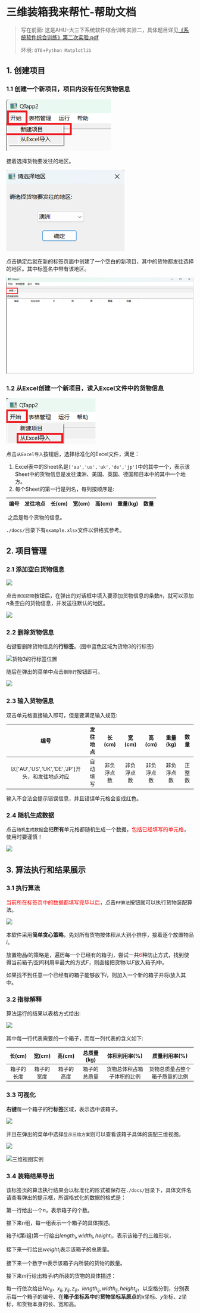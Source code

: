 # 三维装箱我来帮忙-帮助文档

> 写在前面: 这是AHU-大三下系统软件综合训练实验二，具体题目详见[《系统软件综合训练》第二次实验.pdf](./docs/issue.pdf)
>
> 环境: ```QT6```+```Python Matplotlib```



## 1. 创建项目

### 1.1 创建一个新项目，项目内没有任何货物信息

![](./docs/imgs/1.png)

接着选择货物要发往的地区。

![](./docs/imgs/2.png)

点击确定后就在新的标签页面中创建了一个空白的新项目，其中的货物都发往选择的地区。其中标签名中带有该地区。

![](./docs/imgs/3.png)

### 1.2 从Excel创建一个新项目，读入Excel文件中的货物信息

![](./docs/imgs/4.png)

点击```从Excel导入```按钮后，选择标准化的Excel文件，满足：

1. Excel表中的Sheet名是```['au','us','uk','de','jp']```中的其中一个，表示该Sheet中的货物信息是发往澳洲、美国、英国、德国和日本中的其中一个地方。
2. 每个Sheet的第一行是列名，每列按顺序是:

| 编号 | 发往地点 | 长(cm) | 宽(cm) | 高(cm) | 重量(kg) | 数量 |
| :--: | :------: | :----: | :----: | :----: | :------: | :--: |

​	之后是每个货物的信息。

```./docs/```目录下有```example.xlsx```文件以供格式参考。

## 2. 项目管理

### 2.1 添加空白货物信息

![](./docs/imgs/5.png)

点击```添加货物```按钮后，在弹出的对话框中填入要添加货物信息的条数$n$，就可以添加$n$条空白的货物信息，并发送往默认的地区。

![](./docs/imgs/6.png)

### 2.2 删除货物信息

右键要删除货物信息的**行标签**。(图中蓝色区域为货物3的行标签)

![货物3的行标签位置](./docs/imgs/7.png)

随后在弹出的菜单中点击```删除行```按钮即可。

![](./docs/imgs/8.png)



### 2.3 输入货物信息

双击单元格直接输入即可，但是要满足输入规范:

|                       编号                       | 发往地点 |   长(cm)   |   宽(cm)   |   高(cm)   |  重量(kg)  |  数量  |
| :----------------------------------------------: | :------: | :--------: | :--------: | :--------: | :--------: | :----: |
| 以['AU','US','UK','DE','JP']开头，和发往地点对应 | 自动填写 | 非负浮点数 | 非负浮点数 | 非负浮点数 | 非负浮点数 | 正整数 |

输入不合法会提示错误信息，并且错误单元格会变成红色。

### 2.4 随机生成数据

点击```随机生成数据```会把**所有**单元格都随机生成一个数据，<font color="red">包括已经填写的单元格</font>，使用时要谨慎！

![](./docs/imgs/9.png)

## 3. 算法执行和结果展示

### 3.1 执行算法

<font color="red">当前所在标签页中的数据都填写完毕以后</font>，点击```FF算法```按钮就可以执行货物装配算法。

![](./docs/imgs/10.png)

本软件采用**简单贪心策略**，先对所有货物按体积从大到小排序，接着逐个放置物品$i$。

放置物品$i$的策略是，遍历每一个已经有的箱子$j$，尝试一共<font color="red">$6$</font>种防止方式，找到使得当前箱子$j$空间利用率最大的方式$F$，则直接把货物$i$以$F$放入箱子$j$中。

如果找不到任意一个已经有的箱子能够放下$i$，则加入一个新的箱子并将$i$放入其中。

### 3.2 指标解释

算法运行的结果以表格方式给出:

![](./docs/imgs/11.png)

其中每一行代表需要的一个箱子，而每一列代表的含义如下:

|   长(cm)   |   宽(cm)   |   高(cm)   |  总质量(kg)  |       体积利用率(%)        |         质量利用率(%)          |
| :--------: | :--------: | :--------: | :----------: | :------------------------: | :----------------------------: |
| 箱子的长度 | 箱子的宽度 | 箱子的高度 | 箱子的总质量 | 货物总体积占箱子体积的比例 | 货物总质量占整个箱子质量的比例 |

### 3.3 可视化

**右键**每一个箱子的**行标签**区域，表示选中该箱子。

![](./docs/imgs/12.png)

并且在弹出的菜单中选择```显示三维方案```则可以查看该箱子具体的装配三维视图。

![](./docs/imgs/13.png)



![三维视图实例](./docs/imgs/14.gif)

### 3.4 装箱结果导出

该标签页的算法执行结果会以标准化的形式被保存在```./docs/```目录下，具体文件名请查看弹出的提示框，所谓格式化的数据的格式是：

第一行给出一个$n$，表示箱子的个数。

接下来$n$组，每一组表示一个箱子的具体描述。

箱子$i$(第$i$组)第一行给出$length_i,width_i,height_i$，表示该箱子的三维形状，

接下来一行给出$weight_i$表示该箱子的总质量。

接下来一个数字$m$表示该箱子内所装的货物的数量。

接下来$m$行给出箱子$i$​内所装的货物的具体描述：

每一行依次给出$No_{ij}$，$x_{ij},y_{ij},z_{ij}$，$length_{ij},width_{ij},height_{ij}$，以空格分割，分别表示每一个箱子的编号、在**箱子坐标系中**的**货物坐标系原点**的$x$坐标、$y$坐标、$z$坐标，和货物本身的长、宽和高。





